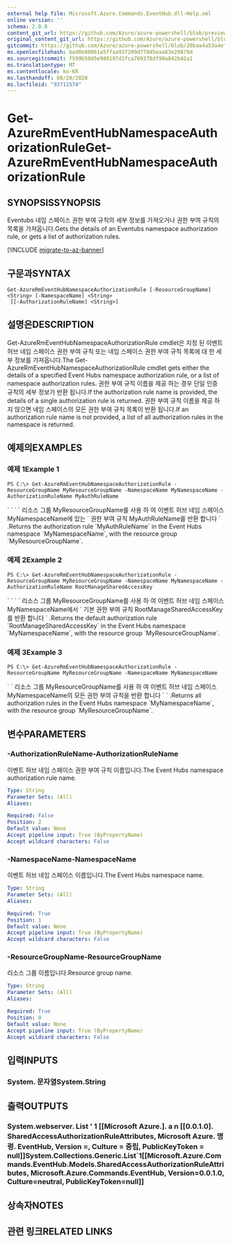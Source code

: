 ```yaml
---
external help file: Microsoft.Azure.Commands.EventHub.dll-Help.xml
online version: ''
schema: 2.0.0
content_git_url: https://github.com/Azure/azure-powershell/blob/preview/src/ResourceManager/EventHub/Commands.EventHub/help/Get-AzureRmEventHubNamespaceAuthorizationRule.md
original_content_git_url: https://github.com/Azure/azure-powershell/blob/preview/src/ResourceManager/EventHub/Commands.EventHub/help/Get-AzureRmEventHubNamespaceAuthorizationRule.md
gitcommit: https://github.com/Azure/azure-powershell/blob/28baa4a53a4efceb1197c032a8db08e199f0858d
ms.openlocfilehash: bad0e86061a5ffaa937209d778d5eaa83e29879d
ms.sourcegitcommit: f599b50d5e980197d1fca769378df90a842b42a1
ms.translationtype: MT
ms.contentlocale: ko-KR
ms.lasthandoff: 08/20/2020
ms.locfileid: "93711574"
---
```

# <span data-ttu-id="a6a8b-101">Get-AzureRmEventHubNamespaceAuthorizationRule</span><span class="sxs-lookup"><span data-stu-id="a6a8b-101">Get-AzureRmEventHubNamespaceAuthorizationRule</span></span>

## <span data-ttu-id="a6a8b-102">SYNOPSIS</span><span class="sxs-lookup"><span data-stu-id="a6a8b-102">SYNOPSIS</span></span>
<span data-ttu-id="a6a8b-103">Eventubs 네임 스페이스 권한 부여 규칙의 세부 정보를 가져오거나 권한 부여 규칙의 목록을 가져옵니다.</span><span class="sxs-lookup"><span data-stu-id="a6a8b-103">Gets the details of an Eventubs namespace authorization rule, or gets a list of authorization rules.</span></span>

[!INCLUDE [migrate-to-az-banner](../../includes/migrate-to-az-banner.md)]

## <span data-ttu-id="a6a8b-104">구문과</span><span class="sxs-lookup"><span data-stu-id="a6a8b-104">SYNTAX</span></span>

```
Get-AzureRmEventHubNamespaceAuthorizationRule [-ResourceGroupName] <String> [-NamespaceName] <String>
 [[-AuthorizationRuleName] <String>]
```

## <span data-ttu-id="a6a8b-105">설명은</span><span class="sxs-lookup"><span data-stu-id="a6a8b-105">DESCRIPTION</span></span>
<span data-ttu-id="a6a8b-106">Get-AzureRmEventHubNamespaceAuthorizationRule cmdlet은 지정 된 이벤트 허브 네임 스페이스 권한 부여 규칙 또는 네임 스페이스 권한 부여 규칙 목록에 대 한 세부 정보를 가져옵니다.</span><span class="sxs-lookup"><span data-stu-id="a6a8b-106">The Get-AzureRmEventHubNamespaceAuthorizationRule cmdlet gets either the details of a specified Event Hubs namespace authorization rule, or a list of namespace authorization rules.</span></span>
<span data-ttu-id="a6a8b-107">권한 부여 규칙 이름을 제공 하는 경우 단일 인증 규칙의 세부 정보가 반환 됩니다.</span><span class="sxs-lookup"><span data-stu-id="a6a8b-107">If the authorization rule name is provided, the details of a single authorization rule is returned.</span></span>
<span data-ttu-id="a6a8b-108">권한 부여 규칙 이름을 제공 하지 않으면 네임 스페이스의 모든 권한 부여 규칙 목록이 반환 됩니다.</span><span class="sxs-lookup"><span data-stu-id="a6a8b-108">If an authorization rule name is not provided, a list of all authorization rules in the namespace is returned.</span></span>

## <span data-ttu-id="a6a8b-109">예제의</span><span class="sxs-lookup"><span data-stu-id="a6a8b-109">EXAMPLES</span></span>

### <span data-ttu-id="a6a8b-110">예제 1</span><span class="sxs-lookup"><span data-stu-id="a6a8b-110">Example 1</span></span>
```
PS C:\> Get-AzureRmEventHubNamespaceAuthorizationRule -ResourceGroupName MyResourceGroupName -NamespaceName MyNamespaceName -AuthorizationRuleName MyAuthRuleName
```

<span data-ttu-id="a6a8b-111">\` \` \` \` 리소스 그룹 MyResourceGroupName를 사용 하 여 이벤트 허브 네임 스페이스 MyNamespaceName에 있는 \` 권한 부여 규칙 MyAuthRuleName를 반환 합니다 \` .</span><span class="sxs-lookup"><span data-stu-id="a6a8b-111">Returns the authorization rule \`MyAuthRuleName\` in the Event Hubs namespace \`MyNamespaceName\`, with the resource group \`MyResourceGroupName\`.</span></span>

### <span data-ttu-id="a6a8b-112">예제 2</span><span class="sxs-lookup"><span data-stu-id="a6a8b-112">Example 2</span></span>
```
PS C:\> Get-AzureRmEventHubNamespaceAuthorizationRule -ResourceGroupName MyResourceGroupName -NamespaceName MyNamespaceName -AuthorizationRuleName RootManageSharedAccessKey
```

<span data-ttu-id="a6a8b-113">\` \` \` \` 리소스 그룹 MyResourceGroupName를 사용 하 여 이벤트 허브 네임 스페이스 MyNamespaceName에서 \` 기본 권한 부여 규칙 RootManageSharedAccessKey를 반환 합니다 \` .</span><span class="sxs-lookup"><span data-stu-id="a6a8b-113">Returns the default authorization rule \`RootManageSharedAccessKey\` in the Event Hubs namespace \`MyNamespaceName\`, with the resource group \`MyResourceGroupName\`.</span></span>

### <span data-ttu-id="a6a8b-114">예제 3</span><span class="sxs-lookup"><span data-stu-id="a6a8b-114">Example 3</span></span>
```
PS C:\> Get-AzureRmEventHubNamespaceAuthorizationRule -ResourceGroupName MyResourceGroupName -NamespaceName MyNamespaceName
```

<span data-ttu-id="a6a8b-115">\` \` 리소스 그룹 MyResourceGroupName를 사용 하 여 이벤트 허브 네임 스페이스 MyNamespaceName의 모든 권한 부여 규칙을 반환 합니다 \` \` .</span><span class="sxs-lookup"><span data-stu-id="a6a8b-115">Returns all authorization rules in the Event Hubs namespace \`MyNamespaceName\`, with the resource group \`MyResourceGroupName\`.</span></span>

## <span data-ttu-id="a6a8b-116">변수</span><span class="sxs-lookup"><span data-stu-id="a6a8b-116">PARAMETERS</span></span>

### <span data-ttu-id="a6a8b-117">-AuthorizationRuleName</span><span class="sxs-lookup"><span data-stu-id="a6a8b-117">-AuthorizationRuleName</span></span>
<span data-ttu-id="a6a8b-118">이벤트 허브 네임 스페이스 권한 부여 규칙 이름입니다.</span><span class="sxs-lookup"><span data-stu-id="a6a8b-118">The Event Hubs namespace authorization rule name.</span></span>

```yaml
Type: String
Parameter Sets: (All)
Aliases: 

Required: False
Position: 2
Default value: None
Accept pipeline input: True (ByPropertyName)
Accept wildcard characters: False
```

### <span data-ttu-id="a6a8b-119">-NamespaceName</span><span class="sxs-lookup"><span data-stu-id="a6a8b-119">-NamespaceName</span></span>
<span data-ttu-id="a6a8b-120">이벤트 허브 네임 스페이스 이름입니다.</span><span class="sxs-lookup"><span data-stu-id="a6a8b-120">The Event Hubs namespace name.</span></span>

```yaml
Type: String
Parameter Sets: (All)
Aliases: 

Required: True
Position: 1
Default value: None
Accept pipeline input: True (ByPropertyName)
Accept wildcard characters: False
```

### <span data-ttu-id="a6a8b-121">-ResourceGroupName</span><span class="sxs-lookup"><span data-stu-id="a6a8b-121">-ResourceGroupName</span></span>
<span data-ttu-id="a6a8b-122">리소스 그룹 이름입니다.</span><span class="sxs-lookup"><span data-stu-id="a6a8b-122">Resource group name.</span></span>

```yaml
Type: String
Parameter Sets: (All)
Aliases: 

Required: True
Position: 0
Default value: None
Accept pipeline input: True (ByPropertyName)
Accept wildcard characters: False
```

## <span data-ttu-id="a6a8b-123">입력</span><span class="sxs-lookup"><span data-stu-id="a6a8b-123">INPUTS</span></span>

### <span data-ttu-id="a6a8b-124">System. 문자열</span><span class="sxs-lookup"><span data-stu-id="a6a8b-124">System.String</span></span>

## <span data-ttu-id="a6a8b-125">출력</span><span class="sxs-lookup"><span data-stu-id="a6a8b-125">OUTPUTS</span></span>

### <span data-ttu-id="a6a8b-126">System.webserver. List ' 1 [[Microsoft Azure.]. a n [[0.0.1.0]. SharedAccessAuthorizationRuleAttributes, Microsoft Azure. 명령. EventHub, Version =, Culture = 중립, PublicKeyToken = null]]</span><span class="sxs-lookup"><span data-stu-id="a6a8b-126">System.Collections.Generic.List\`1[[Microsoft.Azure.Commands.EventHub.Models.SharedAccessAuthorizationRuleAttributes, Microsoft.Azure.Commands.EventHub, Version=0.0.1.0, Culture=neutral, PublicKeyToken=null]]</span></span>

## <span data-ttu-id="a6a8b-127">상속자</span><span class="sxs-lookup"><span data-stu-id="a6a8b-127">NOTES</span></span>

## <span data-ttu-id="a6a8b-128">관련 링크</span><span class="sxs-lookup"><span data-stu-id="a6a8b-128">RELATED LINKS</span></span>

